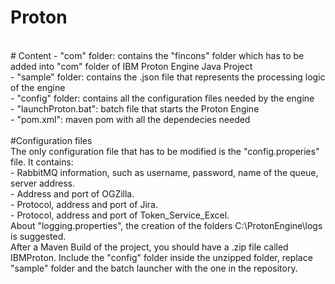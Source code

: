 # Proton
</br>
# Content
 - "com" folder: contains the "fincons" folder which has to be added into "com" folder of IBM Proton Engine Java Project </br>
 - "sample" folder: contains the .json file that represents the processing logic of the engine </br>
 - "config" folder: contains all the configuration files needed by the engine </br>
 - "launchProton.bat": batch file that starts the Proton Engine </br>
 - "pom.xml": maven pom with all the dependecies needed </br>
</br>
#Configuration files </br>
The only configuration file that has to be modified is the "config.properies" file. It contains: </br>
 - RabbitMQ information, such as username, password, name of the queue, server address. </br>
 - Address and port of OGZilla. </br>
 - Protocol, address and port of Jira. </br>
 - Protocol, address and port of Token_Service_Excel. </br>
About "logging.properties", the creation of the folders C:\ProtonEngine\logs is suggested. </br>
After a Maven Build of the project, you should have a .zip file called IBMProton. Include the "config" folder inside the unzipped folder, replace "sample" folder and the batch launcher with the one in the repository.